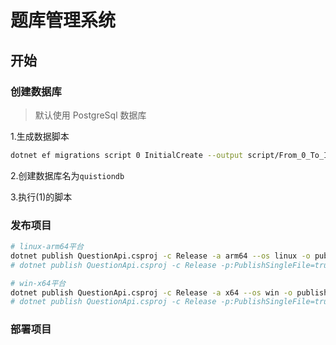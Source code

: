 # 题库管理系统

## 开始

### 创建数据库

> 默认使用 PostgreSql 数据库

1.生成数据脚本

```sh
dotnet ef migrations script 0 InitialCreate --output script/From_0_To_InitialCreate.sql
```

2.创建数据库名为`quistiondb`

3.执行(1)的脚本

### 发布项目

```sh
# linux-arm64平台
dotnet publish QuestionApi.csproj -c Release -a arm64 --os linux -o publish/linux-arm64
# dotnet publish QuestionApi.csproj -c Release -p:PublishSingleFile=true -p:PublishTrimmed=false --self-contained true -a arm64 --os linux -o publish/linux-arm64

# win-x64平台
dotnet publish QuestionApi.csproj -c Release -a x64 --os win -o publish/win-x64
# dotnet publish QuestionApi.csproj -c Release -p:PublishSingleFile=true -p:PublishTrimmed=false --self-contained true -a x64 --os win -o publish/win-x64
```

### 部署项目
